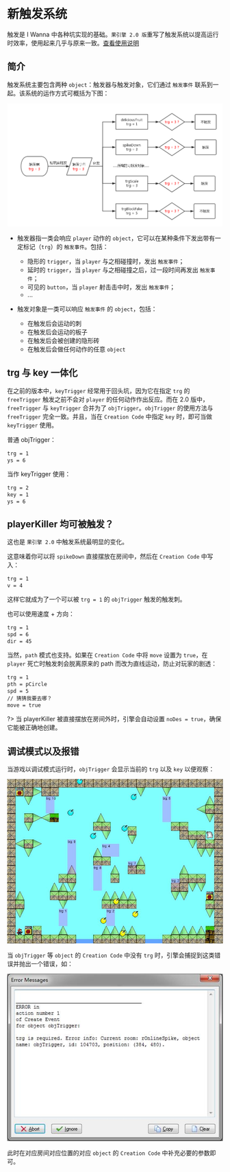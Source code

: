 # 新触发系统

触发是 I Wanna 中各种坑实现的基础。`果引擎 2.0 版`重写了触发系统以提高运行时效率，使用起来几乎与原来一致。[查看使用说明](/trigger?id=trg-与-key-一体化)

## 简介

触发系统主要包含两种 `object`：触发器与触发对象，它们通过 `触发事件` 联系到一起。该系统的运作方式可概括为下图：

![trigger system](_images/trigger.png)

* 触发器指一类会响应 `player` 动作的 `object`，它可以在某种条件下发出带有一定标记（`trg`）的 `触发事件`。包括：

  * 隐形的 `trigger`，当 `player` 与之相碰撞时，发出 `触发事件`；
  * 延时的 `trigger`，当 `player` 与之相碰撞之后，过一段时间再发出 `触发事件`；
  * 可见的 `button`，当 `player` 射击击中时，发出 `触发事件`；
  * ...

- 触发对象是一类可以响应 `触发事件` 的 `object`，包括：

  * 在触发后会运动的刺
  * 在触发后会运动的板子
  * 在触发后会被创建的隐形砖
  * 在触发后会做任何动作的任意 `object`

## trg 与 key 一体化

在之前的版本中，`keyTrigger` 经常用于回头坑，因为它在指定 `trg` 的 `freeTrigger` 触发之前不会对 `player` 的任何动作作出反应。而在 2.0 版中，`freeTrigger` 与 `keyTrigger` 合并为了 `objTrigger`。`objTrigger` 的使用方法与 `freeTrigger` 完全一致。并且，当在 `Creation Code` 中指定 `key` 时，即可当做 `keyTrigger` 使用。

普通 objTrigger：

```gml
trg = 1
ys = 6
```

当作 keyTrigger 使用：

```gml
trg = 2
key = 1
ys = 6
```

## playerKiller 均可被触发？

这也是 `果引擎 2.0` 中触发系统最明显的变化。

这意味着你可以将 `spikeDown` 直接摆放在房间中，然后在 `Creation Code` 中写入：

```gml
trg = 1
v = 4
```

这样它就成为了一个可以被 `trg = 1` 的 `objTrigger` 触发的触发刺。

也可以使用速度 + 方向：

```gml
trg = 1
spd = 6
dir = 45
```

当然，`path` 模式也支持。如果在 `Creation Code` 中将 `move` 设置为 `true`，在 `player` 死亡时触发刺会脱离原来的 path 而改为直线运动，防止对玩家的剧透：

```gml
trg = 1
pth = pCircle
spd = 5
// 猜猜我要去哪？
move = true
```

?> 当 playerKiller 被直接摆放在房间外时，引擎会自动设置 `noDes = true`，确保它能被正确地创建。

## 调试模式以及报错

当游戏以调试模式运行时，`objTrigger` 会显示当前的 `trg` 以及 `key` 以便观察：

![trigger debug](_images/trigger-debug.jpg)

当 `objTrigger` 等 `object` 的 `Creation Code` 中没有 `trg` 时，引擎会捕捉到这类错误并抛出一个错误，如：

![trigger error](_images/trigger-error.jpg)

此时在对应房间对应位置的对应 `object` 的 `Creation Code` 中补充必要的参数即可。
